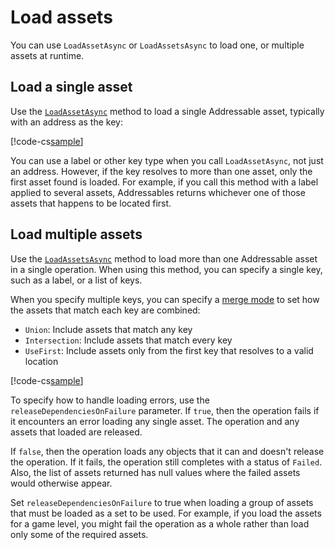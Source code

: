# Load assets

You can use `LoadAssetAsync` or `LoadAssetsAsync` to load one, or multiple assets at runtime.

## Load a single asset

Use the [`LoadAssetAsync`](xref:UnityEngine.AddressableAssets.Addressables.LoadAssetsAsync*) method to load a single Addressable asset, typically with an address as the key:

[!code-cs[sample](../Tests/Editor/DocExampleCode/LoadSingle.cs#doc_Load)]

You can use a label or other key type when you call `LoadAssetAsync`, not just an address. However, if the key resolves to more than one asset, only the first asset found is loaded. For example, if you call this method with a label applied to several assets, Addressables returns whichever one of those assets that happens to be located first.

## Load multiple assets

Use the [`LoadAssetsAsync`](xref:UnityEngine.AddressableAssets.Addressables.LoadAssetsAsync*) method to load more than one Addressable asset in a single operation. When using this method, you can specify a single key, such as a label, or a list of keys.

When you specify multiple keys, you can specify a [merge mode](xref:UnityEngine.AddressableAssets.Addressables.MergeMode) to set how the assets that match each key are combined:

* `Union`: Include assets that match any key
* `Intersection`: Include assets that match every key
* `UseFirst`: Include assets only from the first key that resolves to a valid location

[!code-cs[sample](../Tests/Editor/DocExampleCode/LoadMultiple.cs#doc_Load)]

To specify how to handle loading errors, use the `releaseDependenciesOnFailure` parameter. If `true`, then the operation fails if it encounters an error loading any single asset. The operation and any assets that loaded are released.

If `false`, then the operation loads any objects that it can and doesn't release the operation. If it fails, the operation still completes with a status of `Failed`. Also, the list of assets returned has null values where the failed assets would otherwise appear.

Set `releaseDependenciesOnFailure` to true when loading a group of assets that must be loaded as a set to be used. For example, if you load the assets for a game level, you might fail the operation as a whole rather than load only some of the required assets.
